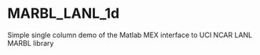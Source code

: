 # MARBL_LANL_1d
Simple single column demo of the Matlab MEX interface to UCI NCAR LANL MARBL library

